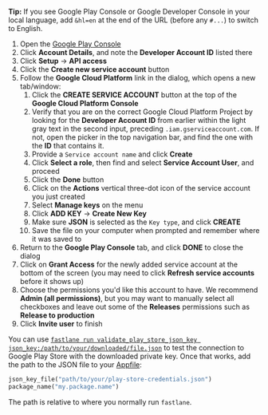 **Tip:** If you see Google Play Console or Google Developer Console in your local language, add `&hl=en` at the end of the URL (before any `#...`) to switch to English.

1. Open the [Google Play Console](https://play.google.com/console/)
1. Click **Account Details**, and note the **Developer Account ID** listed there
1. Click **Setup** → **API access**
1. Click the **Create new service account** button
1. Follow the **Google Cloud Platform** link in the dialog, which opens a new tab/window:
   1. Click the **CREATE SERVICE ACCOUNT** button at the top of the **Google Cloud Platform Console**
   1. Verify that you are on the correct Google Cloud Platform Project by looking for the **Developer Account ID** from earlier within the light gray text in the second input, preceding `.iam.gserviceaccount.com`. If not, open the picker in the top navigation bar, and find the one with the **ID** that contains it.
   1. Provide a `Service account name` and click **Create**
   1. Click **Select a role**, then find and select **Service Account User**, and proceed
   1. Click the **Done** button
   1. Click on the **Actions** vertical three-dot icon of the service account you just created
   1. Select **Manage keys** on the menu
   1. Click **ADD KEY** -> **Create New Key**
   1. Make sure **JSON** is selected as the `Key type`, and click **CREATE**
   1. Save the file on your computer when prompted and remember where it was saved to
1. Return to the **Google Play Console** tab, and click **DONE** to close the dialog
1. Click on **Grant Access** for the newly added service account at the bottom of the screen (you may need to click **Refresh service accounts** before it shows up)
1. Choose the permissions you'd like this account to have. We recommend **Admin (all permissions)**, but you may want to manually select all checkboxes and leave out some of the **Releases** permissions such as **Release to production**
1. Click **Invite user** to finish

You can use [`fastlane run validate_play_store_json_key json_key:/path/to/your/downloaded/file.json`](https://docs.fastlane.tools/generated/actions/validate_play_store_json_key/) to test the connection to Google Play Store with the downloaded private key. Once that works, add the path to the JSON file to your [Appfile](/advanced/Appfile):

```ruby
json_key_file("path/to/your/play-store-credentials.json")
package_name("my.package.name")
```
The path is relative to where you normally run `fastlane`.
